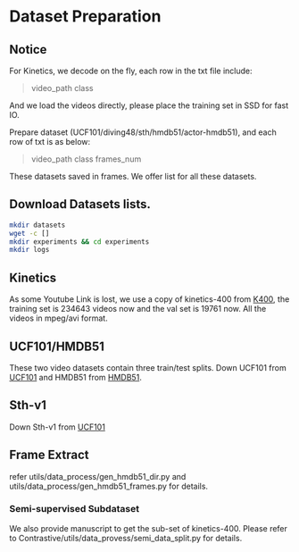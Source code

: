 # Dataset Preparation


## Notice
For Kinetics, we decode on the fly, each row in the txt file include:
> video_path class

And we load the videos directly, please place the training set in SSD for fast IO.

Prepare dataset (UCF101/diving48/sth/hmdb51/actor-hmdb51), and each row of txt is as below:

> video_path class frames_num

These datasets saved in frames. We offer list for all these datasets.


## Download Datasets lists.
```bash
mkdir datasets
wget -c []
mkdir experiments && cd experiments
mkdir logs
```

## Kinetics
As some Youtube Link is lost, we use a copy of kinetics-400 from [K400](), the training set is 234643 videos now and the val set is 19761 now. 
All the videos in mpeg/avi format.

## UCF101/HMDB51
These two video datasets contain three train/test splits. 
Down UCF101 from [UCF101]()  and HMDB51 from [HMDB51]().


## Sth-v1
Down Sth-v1 from [UCF101]() 

## Frame Extract
refer utils/data_process/gen_hmdb51_dir.py and utils/data_process/gen_hmdb51_frames.py for details.

### Semi-supervised Subdataset
We also provide manuscript to get the sub-set of kinetics-400. Please refer to Contrastive/utils/data_provess/semi_data_split.py for details.
